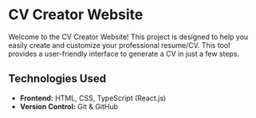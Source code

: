 # CV Creator Website

Welcome to the CV Creator Website! This project is designed to help you easily create and customize your professional resume/CV. This tool provides a user-friendly interface to generate a CV in just a few steps.

## Technologies Used
- **Frontend:** HTML, CSS, TypeScript (React.js)
- **Version Control:** Git & GitHub

